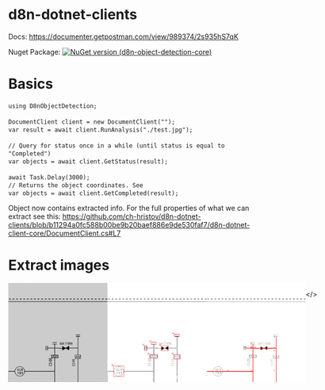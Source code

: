 # d8n-dotnet-clients

Docs: https://documenter.getpostman.com/view/989374/2s935hS7qK

Nuget Package:
[![NuGet version (d8n-object-detection-core)](https://img.shields.io/nuget/v/d8n-object-detection-core.svg?style=flat-square)](https://www.nuget.org/packages/d8n-object-detection-core/)

# Basics

```
using D8nObjectDetection;

DocumentClient client = new DocumentClient("");
var result = await client.RunAnalysis("./test.jpg");

// Query for status once in a while (until status is equal to "Completed")
var objects = await client.GetStatus(result);

await Task.Delay(3000);
// Returns the object coordinates. See
var objects = await client.GetCompleted(result);
```
Object now contains extracted info. For the full properties of what we can extract see this:
 https://github.com/ch-hristov/d8n-dotnet-clients/blob/b11294a0fc588b00be9b20baef886e9de530faf7/d8n-dotnet-client-core/DocumentClient.cs#L7

# Extract images

<div style="display:flex; flex-direction:row;">
<img src="./d8n-dotnet-example/test.jpg" width=200 height=200/>
<img src="./d8n-dotnet-example/result.png" width=200 height=200/>
<img src="./d8n-dotnet-example/line.png" width=200 height=200/>

</>

```
var symbolImage = await client.GetSymbols(result);
symbolImage.Save("./data.png");
```
